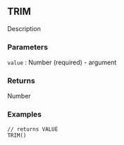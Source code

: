 ## TRIM

Description

### Parameters
`value` : Number (required) - argument

### Returns
Number

### Examples
```
// returns VALUE
TRIM()
```